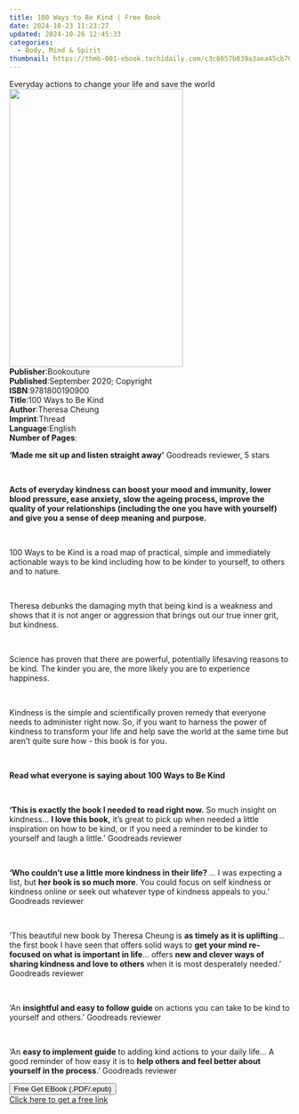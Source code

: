 ```yaml
---
title: 100 Ways to Be Kind | Free Book
date: 2024-10-23 11:23:27
updated: 2024-10-26 12:45:33
categories:
  - Body, Mind & Spirit
thumbnail: https://thmb-001-ebook.techidaily.com/c3c6657b839a3aea45cb70e7cd79e188f872c2ee64bb5c25e830bc513a92e78d.jpg
---
```

<main id="book-container">
  <div class="flex flex-col">
    <div class="book-brief flex-1 py-6 px-4 sm:p-6 md:py-10 md:px-8">
      <!-- brief-->
      <div class="book-brief-main">
        Everyday actions to change your life and save the world
      </div>
    </div>
    <div
      class="book-meta-info flex-1 grid gap-4 col-start-1 col-end-3 row-start-1 sm:mb-6 sm:grid-cols-4 lg:gap-6 lg:col-start-2 lg:row-end-6 lg:row-span-6 lg:mb-0"
    >
      <div
        class="book-meta-info-left place-content-center mt-4 p-4 text-sm leading-6 col-start-2 col-span-2 dark:text-slate-400"
      >
        <img
          class="w-full h-500 object-cover rounded-lg sm:h-255 sm:col-span-2 lg:col-span-full"
          src="https://img-001-ebook.techidaily.com/700abd064a02fd6630d2de920bfa8424ad01d3ff1a9ee6fd24dae540e66330a8.jpg"
          alt=""
          width="312"
          height="500"
        />
      </div>
      <div
        class="book-meta-info-right mt-2 col-start-1 row-start-2 col-span-3 self-center"
      >
        <!-- meta data  -->
        <div class="flex flex-col px-4 md:px-8">
          <div class="flex-1">
            <strong>Publisher</strong>:<span class="px-2">Bookouture</span>
          </div>
          <div class="flex-1">
            <strong>Published</strong>:<span class="px-2"
              >September 2020; Copyright</span
            >
          </div>
          <div class="flex-1">
            <strong>ISBN</strong>:<span class="px-2">9781800190900</span>
          </div>
          <div class="flex-1">
            <strong>Title</strong>:<span class="px-2">100 Ways to Be Kind</span>
          </div>
          <div class="flex-1">
            <strong>Author</strong>:<span class="px-2">Theresa Cheung</span>
          </div>
          <div class="flex-1">
            <strong>Imprint</strong>:<span class="px-2">Thread</span>
          </div>
          <div class="flex-1">
            <strong>Language</strong>:<span class="px-2">English</span>
          </div>
          <div class="flex-1">
            <strong>Number of Pages</strong>:<span class="px-2"></span>
          </div>
        </div>
      </div>
    </div>
    <div class="book-description flex-1 py-6 px-4 sm:p-6 md:py-10 md:px-8">
      <div class="book-description-main">
        <div accordion-content="" id="description">
          <p>
            <strong>‘Made me sit up and listen straight away’</strong> Goodreads
            reviewer, 5 stars
          </p>
          <p><strong>&nbsp;</strong></p>
          <p>
            <strong
              >Acts of everyday kindness can boost your mood and immunity, lower
              blood pressure, ease anxiety, slow the ageing process, improve the
              quality of your relationships (including the one you have with
              yourself) and give you a sense of deep meaning and
              purpose.</strong
            >
          </p>
          <p>&nbsp;</p>
          <p>
            100 Ways to be Kind is a road map of practical, simple and
            immediately actionable ways to be kind including how to be kinder to
            yourself, to others and to nature.
          </p>
          <p>&nbsp;</p>
          <p>
            Theresa debunks the damaging myth that being kind is a weakness and
            shows that it is not anger or aggression that brings out our true
            inner grit, but kindness.
          </p>
          <p>&nbsp;</p>
          <p>
            Science has proven that there are powerful, potentially lifesaving
            reasons to be kind. The kinder you are, the more likely you are to
            experience happiness.
          </p>
          <p>&nbsp;</p>
          <p>
            Kindness is the simple and scientifically proven remedy that
            everyone needs to administer right now. So, if you want to harness
            the power of kindness to transform your life and help save the world
            at the same time but aren’t quite sure how - this book is for you.
          </p>
          <p>&nbsp;</p>
          <p>
            <strong
              >Read what everyone is saying about&nbsp;100 Ways to Be
              Kind</strong
            >
          </p>
          <p>&nbsp;</p>
          <p>
            <strong
              >‘This is exactly the book I needed to read right now.</strong
            >
            So much insight on kindness...
            <strong>I love this book,</strong> it’s great to pick up when needed
            a little inspiration on how to be kind, or if you need a reminder to
            be kinder to yourself and laugh a little.’ Goodreads reviewer
          </p>
          <p>&nbsp;</p>
          <p>
            <strong
              >‘Who couldn’t use a little more kindness in their life? </strong
            >... I was expecting a list, but
            <strong>her book is so much more</strong>. You could focus on self
            kindness or kindness online or seek out whatever type of kindness
            appeals to you.’ Goodreads reviewer
          </p>
          <p>&nbsp;</p>
          <p>
            ‘This beautiful new book by Theresa Cheung is
            <strong>as timely as it is uplifting</strong>… the first book I have
            seen that offers solid ways to
            <strong
              >get your mind re-focused on what is important in life</strong
            >… offers
            <strong
              >new and clever ways of sharing kindness and love to
              others</strong
            >
            when it is most desperately needed.’ Goodreads reviewer
          </p>
          <p><strong>&nbsp;</strong></p>
          <p>
            ‘An <strong>insightful and easy to follow guide </strong>on actions
            you can take to be kind to yourself and others.’ Goodreads reviewer
          </p>
          <p>&nbsp;</p>
          <p>
            ‘An <strong>easy to implement guide</strong> to adding kind actions
            to your daily life… A good reminder of how easy it is to
            <strong
              >help others and feel better about yourself in the process</strong
            >.’ Goodreads reviewer
          </p>
        </div>
        <div class="accordion-fader"></div>
      </div>
    </div>
    <div class="book-excerpts flex-1 py-6 px-4 sm:p-6 md:py-10 md:px-8"></div>
    <div
      class="book-about-author flex-1 py-6 px-4 sm:p-6 md:py-10 md:px-8"
    ></div>
    <div class="book-free-get flex-1 py-6 px-4 sm:p-6 md:py-10 md:px-8">
      <button
        id="btn-free-get"
        class="bg-blue-500 hover:bg-blue-700 text-white font-bold py-2 px-4 rounded"
      >
        Free Get EBook (.PDF/.epub)
      </button>
      <div id="countdown-display" class="px-2 text-lg mt-2"></div>
      <a
        id="free-link"
        class="hidden bg-blue-500 hover:bg-blue-700 text-white font-bold py-2 px-4 rounded"
        href="https://www.ebooks.com/en-us/book/210078444/100-ways-to-be-kind/theresa-cheung/"
        target="_blank"
        >Click here to get a free link</a
      >
    </div>
    <script>
      let countdownTime = 0;
      let countdownInterval = null;
      document
        .getElementById('btn-free-get')
        .addEventListener('click', startCountdown);
      function startCountdown() {
        countdownTime = new Date().getTime() + 60000 * 3;
        countdownInterval = setInterval(updateCountdown, 1000);
        document.getElementById('btn-free-get').disabled = true;
        document
          .getElementById('btn-free-get')
          .classList.add('bg-gray-500', 'cursor-not-allowed');
      }
      function updateCountdown() {
        let currentTime = new Date().getTime();
        let timeLeft = countdownTime - currentTime;
        let secondsLeft = Math.floor(timeLeft / 1000);
        document.getElementById('countdown-display').innerHTML =
          `Remaining time: ${secondsLeft} seconds.`;
        if (secondsLeft <= 0) {
          clearInterval(countdownInterval);
          document.getElementById('btn-free-get').classList.add('hidden');
          document.getElementById('free-link').classList.remove('hidden');
          document.getElementById('countdown-display').innerHTML = '';
        }
      }
    </script>
  </div>
</main>
